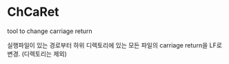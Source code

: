 # ChCaRet
tool to change carriage return

실행파일이 있는 경로부터 하위 디렉토리에 있는 모든 파일의 carriage return을 LF로 변경. (디렉토리는 제외)
